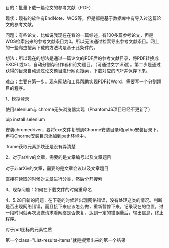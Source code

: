 
目的：批量下载一篇论文的参考文献（PDF）

现状：现有的软件有EndNote、WOS等，但是都是基于数据库中有导入过这篇论文的参考文献。

问题：有些论文，比如说我现在在看的一篇综述，有100多篇参考论文，但是WOS检索出来的参考文献条目为0。所以无法通过检索导出参考文献条目。网上的一些爬虫搜索下载的方法均是基于此条件的。

想法：所以现在的想法是通过一篇论文的PDF后的参考文献目录，将PDF转换成EXCEL或txt，自动分割存储作者和论文题目。（可通过文字识别）。第二步是通过获得的目录自动通过论文题目进行网页搜索，下载对应的PDF并保存下来。

难点：主要在第一步。现有网站和工具帮助实现PDF转Word，需要写一个分割题目的程序。


1、模拟登录

使用selenium与 chrome无头浏览器实现（PhantomJS项目已经不更新了）

pip install selenium

安装chromedriver，要将exe文件复制到Chorme安装目录和pytho安装目录下，再将Chorme安装目录添加到path环境中。

iframe获取元素那块还是没有弄清楚


2、对于arXiv的文章，需要的是文章编号以及文章题目

对于非arXiv的文章，需要的是文章会议以及文章题目

直接在读取的时候对文章进行分类，然后分开搜索


3、现存问题：如何在下载文件的时候重命名

4、5.28日新的问题：在下载的时候若出现网络错误，没有处理这类的情况。判断是否出现网络错误，而且接下来应该怎么做，重新暂停下来，记录现在的位置，过一段时间就再次发送请求看网络是否恢复，达到一定的错误量后，输出信息，终止程序。




对于pdf图标的元素性质

<a _ngcontent-bvi-c48="" aria-label="PDF" class="icon-pdf" href="/stamp/stamp.jsp?tp=&amp;arnumber=6787078"></a>

第一个class="List-results-items"就是搜索出来的第一个结果

